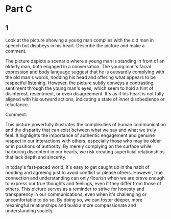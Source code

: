 # Part C

## 1

Look at the picture showing a young man complies with the old man in speech but disobeys in his heart. Describe the picture and make a comment.

The picture depicts a scenario where a young man is standing in front of an elderly man, both engaged in a conversation. The young man's facial expression and body language suggest that he is outwardly complying with the old man's words, nodding his head and offering what appears to be respectful listening. However, the picture subtly conveys a contrasting sentiment through the young man's eyes, which seem to hold a hint of disinterest, resentment, or even disagreement. It's as if his heart is not fully aligned with his outward actions, indicating a state of inner disobedience or reluctance.

Comment:

This picture powerfully illustrates the complexities of human communication and the disparity that can exist between what we say and what we truly feel. It highlights the importance of authentic engagement and genuine respect in our interactions with others, especially those who may be older or in positions of authority. By merely complying on the surface while harboring discontent in our hearts, we risk creating superficial relationships that lack depth and sincerity.

In today's fast-paced world, it's easy to get caught up in the habit of nodding and agreeing just to avoid conflict or please others. However, true connection and understanding can only flourish when we are brave enough to express our true thoughts and feelings, even if they differ from those of others. This picture serves as a reminder to strive for honesty and transparency in our communications, even when it's challenging or uncomfortable to do so. By doing so, we can foster deeper, more meaningful relationships and build a more compassionate and understanding society.
